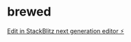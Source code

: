 # brewed

[Edit in StackBlitz next generation editor ⚡️](https://stackblitz.com/~/github.com/syk6n/brewed)